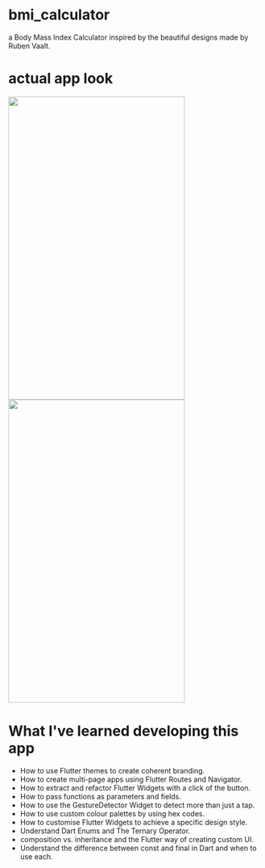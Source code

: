 # bmi_calculator

a Body Mass Index Calculator inspired by the beautiful designs made by Ruben Vaalt.

# actual app look

<img src="https://i.ibb.co/cYZrh9f/1.jpg" width="350" height="600" />

<img src="https://i.ibb.co/QjYR6Fb/2.jpg" width="350" height="600" />


# What I've learned developing this app 
- How to use Flutter themes to create coherent branding.
- How to create multi-page apps using Flutter Routes and Navigator.
- How to extract and refactor Flutter Widgets with a click of the button.
- How to pass functions as parameters and fields.
- How to use the GestureDetector Widget to detect more than just a tap.
- How to use custom colour palettes by using hex codes.
- How to customise Flutter Widgets to achieve a specific design style.
- Understand Dart Enums and The Ternary Operator.
- composition vs. inheritance and the Flutter way of creating custom UI.
- Understand the difference between const and final in Dart and when to use each.

